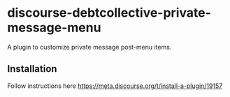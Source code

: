 # discourse-debtcollective-private-message-menu

A plugin to customize private message post-menu items.

## Installation

Follow instructions here https://meta.discourse.org/t/install-a-plugin/19157
